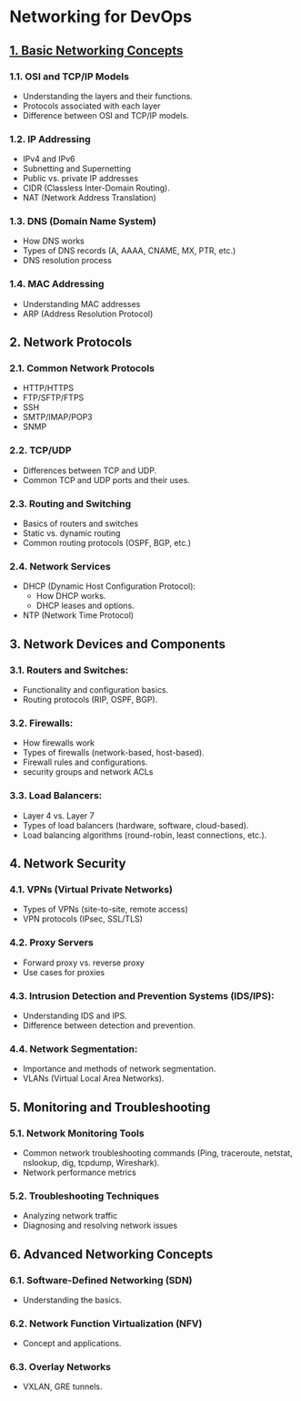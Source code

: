 # Networking for DevOps

## [1. Basic Networking Concepts](./01-Module/01-Basic-Networking.md)

### 1.1. **OSI and TCP/IP Models**

- Understanding the layers and their functions.
- Protocols associated with each layer
- Difference between OSI and TCP/IP models.

### 1.2. **IP Addressing**

- IPv4 and IPv6
- Subnetting and Supernetting
- Public vs. private IP addresses
- CIDR (Classless Inter-Domain Routing).
- NAT (Network Address Translation)

### 1.3. **DNS (Domain Name System)**

- How DNS works
- Types of DNS records (A, AAAA, CNAME, MX, PTR, etc.)
- DNS resolution process

### 1.4. **MAC Addressing**

- Understanding MAC addresses
- ARP (Address Resolution Protocol)

## 2. Network Protocols

### 2.1. **Common Network Protocols**

- HTTP/HTTPS
- FTP/SFTP/FTPS
- SSH
- SMTP/IMAP/POP3
- SNMP

### 2.2. **TCP/UDP**

- Differences between TCP and UDP.
- Common TCP and UDP ports and their uses.

### 2.3. **Routing and Switching**

- Basics of routers and switches
- Static vs. dynamic routing
- Common routing protocols (OSPF, BGP, etc.)

### 2.4. **Network Services**

- DHCP (Dynamic Host Configuration Protocol):
  - How DHCP works.
  - DHCP leases and options.
- NTP (Network Time Protocol)

## 3. Network Devices and Components

### 3.1. **Routers and Switches:**

- Functionality and configuration basics.
- Routing protocols (RIP, OSPF, BGP).

### 3.2. **Firewalls:**

- How firewalls work
- Types of firewalls (network-based, host-based).
- Firewall rules and configurations.
- security groups and network ACLs

### 3.3. **Load Balancers:**

- Layer 4 vs. Layer 7
- Types of load balancers (hardware, software, cloud-based).
- Load balancing algorithms (round-robin, least connections, etc.).

## 4. Network Security

### 4.1. **VPNs (Virtual Private Networks)**

- Types of VPNs (site-to-site, remote access)
- VPN protocols (IPsec, SSL/TLS)

### 4.2. **Proxy Servers**

- Forward proxy vs. reverse proxy
- Use cases for proxies

### 4.3. **Intrusion Detection and Prevention Systems (IDS/IPS):**

- Understanding IDS and IPS.
- Difference between detection and prevention.

### 4.4. **Network Segmentation:**

- Importance and methods of network segmentation.
- VLANs (Virtual Local Area Networks).

## 5. Monitoring and Troubleshooting

### 5.1. **Network Monitoring Tools**

- Common network troubleshooting commands (Ping, traceroute, netstat, nslookup, dig, tcpdump, Wireshark).
- Network performance metrics

### 5.2. **Troubleshooting Techniques**

- Analyzing network traffic
- Diagnosing and resolving network issues

## 6. Advanced Networking Concepts

### 6.1. Software-Defined Networking (SDN)

- Understanding the basics.

### 6.2. Network Function Virtualization (NFV)

- Concept and applications.

### 6.3. Overlay Networks

- VXLAN, GRE tunnels.
